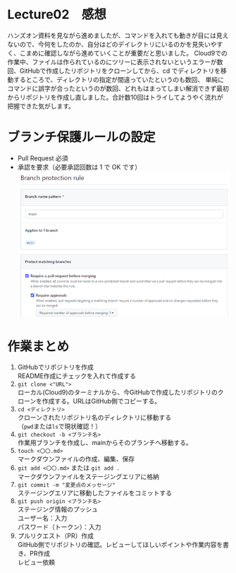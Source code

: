 # Lecture02　感想
ハンズオン資料を見ながら進めましたが、コマンドを入れても動きが目には見えないので、今何をしたのか、自分はどのデイレクトリにいるのかを見失いやすく、こまめに確認しながら進めていくことが重要だと思いました。
Cloud9での作業中、ファイルは作られているのにツリーに表示されないというエラーが数回、GitHubで作成したリポジトリをクローンしてから、cd でディレクトリを移動するところで、ディレクトリの指定が間違っていたというのも数回、
単純にコマンドに誤字が合ったというのが数回、どれもはまってしまい解消できず最初からリポジトリを作成し直しました。合計数10回はトライしてようやく流れが把握できた気がします。
# ブランチ保護ルールの設定
- Pull Request 必須
- 承認を要求（必要承認回数は 1 で OK です）
![img](/image/lecture02/rule.png)

# 作業まとめ
1. GitHubでリポジトリを作成  
README作成にチェックを入れて作成する
2. ```git clone <"URL">```  
ローカル(Cloud9)のターミナルから、今GitHubで作成したリポジトリのクローンを作成する。URLはGitHub側でコピーする。
3. ```cd <ディレクトリ>```  
クローンされたリポジトリ名のディレクトリに移動する  
（`pwd`または`ls`で現状確認！）
4. ```git checkout -b <ブランチ名>```  
作業用ブランチを作成し、mainからそのブランチへ移動する。
5. ```touch <〇〇.md>```  
マークダウンファイルの作成、編集、保存
6. ```git add <〇〇.md>``` または ```git add .```  
マークダウンファイルをステージングエリアに格納
7. ```git commit -m "変更点のメッセージ"```  
ステージングエリアに移動したファイルをコミットする
8. ```git push origin <ブランチ名>```  
ステージング情報のプッシュ   
ユーザー名：入力  
パスワード（トークン）：入力  
9. プルリクエスト（PR）作成  
GitHub側でリポジトリの確認。レビューしてほしいポイントや作業内容を書き、PR作成  
レビュー依頼